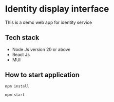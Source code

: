 # Identity display interface

This is a demo web app for identity service

## Tech stack

* Node Js version 20 or above
* React Js
* MUI


## How to start application
`npm install`

`npm start`

